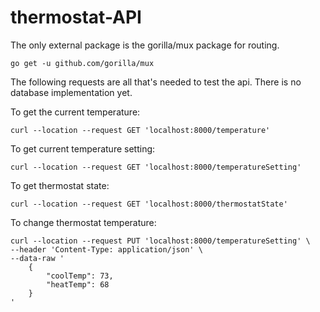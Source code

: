 # thermostat-API 

The only external package is the gorilla/mux package for routing. 

```go get -u github.com/gorilla/mux```

The following requests are all that's needed to test the api. There is no database implementation yet. 

To get the current temperature:

```
curl --location --request GET 'localhost:8000/temperature'
```

To get current temperature setting:

```
curl --location --request GET 'localhost:8000/temperatureSetting'
```

To get thermostat state:

```
curl --location --request GET 'localhost:8000/thermostatState'
```

To change thermostat temperature:
```
curl --location --request PUT 'localhost:8000/temperatureSetting' \
--header 'Content-Type: application/json' \
--data-raw '
    {
        "coolTemp": 73,
        "heatTemp": 68
    }
'
```
